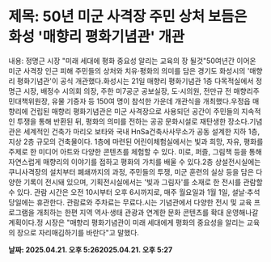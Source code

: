 # **제목: 50년 미군 사격장 주민 상처 보듬은 화성 '매향리 평화기념관' 개관**

  내용: 정명근 시장 "미래 세대에 평화 중요성 알리는 교육의 장 될것"50여년간 이어온 미군 사격장 인근 피해 주민들의 상처와 치유·평화의 의미를 담은 경기도 화성시의 '매향리 평화기념관'이 공식 개관했다.화성시는 21일 매향리 평화기념관 1층 다목적실에서 정명근 시장, 배정수 시의회 의장, 주한 미7공군 공보실장, 도·시의원, 전만규 전 매향리주민대책위원장, 유물 기증자 등 150여 명이 참석한 가운데 개관식을 개최했다.우정읍 매향리에 건립된 매향리 평화기념관은 미군 사격장으로 사용되던 공간이 주민들의 지속적인 투쟁을 통해 반환된 뒤, 평화의 의미를 전하는 공공 문화시설로 재탄생한 장소다.기념관은 세계적인 건축가 마리오 보타와 국내 HnSa건축사사무소가 공동 설계한 지하 1층, 지상 2층 규모의 건축물이다. 1층에 마련된 어린이체험실에서는 빛과 희망, 자유, 평화를 주제로 한 미디어 아트와 다양한 콘텐츠를 체험할 수 있다. 미로, 퍼즐, 그림책 등을 통해 자연스럽게 매향리의 이야기를 접하고 평화의 가치를 배울 수 있다.2층 상설전시실에는 쿠니사격장의 설치부터 폐쇄까지의 과정, 주민들의 투쟁, 미군 훈련의 실상 등을 담은 다양한 기록이 전시돼 있으며, 기획전시실에서는 '빛과 그림자'를 소재로 한 전시를 관람할 수 있다. 관람 시간은 오전 10시부터 오후 6시까지로, 매주 월요일과 1월 1일, 설날·추석 당일에는 휴관한다. 관람료와 주차료는 무료다.시는 기념관에서 다양한 전시 및 교육 프로그램을 개최하는 한편 지역 역사·생태 관광과 연계한 문화 콘텐츠를 확대 운영해나갈 계획이다.정 시장은 "매향리 평화기념관이 미래 세대에게 평화의 중요성을 알리는 교육의 장으로 자리매김하기를 바란다"고 말했다.

  **날짜: 2025.04.21. 오후 5:262025.04.21. 오후 5:27**
